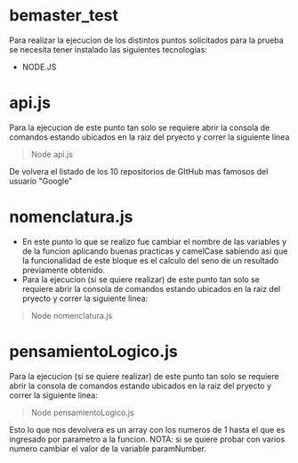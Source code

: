 # bemaster_test

Para realizar la ejecucion de los distintos puntos solicitados para la prueba se necesita tener instalado las siguientes tecnologias:
- NODE.JS


# api.js
Para la ejecucion de este punto tan  solo se requiere abrir la consola de comandos estando ubicados en la raiz del pryecto y correr la siguiente linea
> Node api.js

De volvera el listado de los 10 repositorios de GItHub mas famosos del usuario "Google"

# nomenclatura.js
- En este punto lo que se realizo fue cambiar el nombre de las variables y de la funcion aplicando buenas practicas y camelCase sabiendo asi que la funcionalidad de este bloque es el calculo del seno de un resultado previamente obtenido.
- Para la ejecucion (si se quiere realizar) de este punto tan  solo se requiere abrir la consola de comandos estando ubicados en la raiz del pryecto y correr la siguiente linea:
> Node nomenclatura.js

# pensamientoLogico.js
Para la ejecucion (si se quiere realizar) de este punto tan  solo se requiere abrir la consola de comandos estando ubicados en la raiz del pryecto y correr la siguiente linea:
> Node pensamientoLogico.js

Esto lo que nos devolvera es un array con los numeros de 1 hasta el que es ingresado por parametro a la funcion.
NOTA: si se quiere probar con varios numero cambiar el valor de la variable paramNumber.
